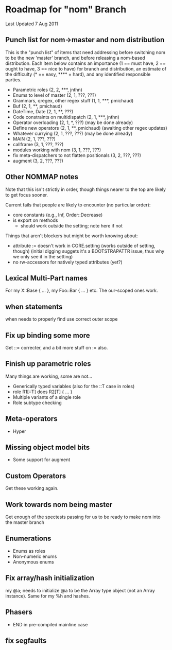# Roadmap for "nom" Branch

Last Updated 7 Aug 2011

## Punch list for nom->master and nom distribution

This is the "punch list" of items that need addressing before
switching nom to be the new 'master' branch, and before releasing
a nom-based distribution.  Each item below contains an importance
(1 == must have, 2 == ought to have, 3 == nice to have) for
branch and distribution, an estimate of the difficulty 
(\* == easy, \*\*\*\* = hard), and any identified 
responsible parties.

* Parametric roles (2, 2, \*\*\*, jnthn)
* Enums to level of master (2, 1, ???, ???)
* Grammars, qregex, other regex stuff (1, 1, \*\*\*, pmichaud)
* Buf (2, 1, **, pmichaud)
* DateTime, Date (2, 1, \*\*, ???)
* Code constraints on multidispatch (2, 1, \*\*\*, jnthn)
* Operator overloading (2, 1, \*, ???)   (may be done already)
* Define new operators (2, 1, \*\*, pmichaud) (awaiting other regex updates)
* Whatever currying (2, 1, ???, ???) (may be done already)
* MAIN (2, 1, ???, ???)
* callframe (3, 1, ???, ???)
* modules working with nom (3, 1, ???, ???)
* fix meta-dispatchers to not flatten positionals (3, 2, ???, ???)
* augment (3, 2, ???, ???)

## Other NOMMAP notes

Note that this isn't strictly in order, though things nearer to the top
are likely to get focus sooner.

Current fails that people are likely to encounter (no particular order):
* core constants (e.g., Inf, Order::Decrease)
* is export on methods
    - should work outside the setting; note here if not

Things that aren't blockers but might be worth knowing about:
* attribute := doesn't work in CORE.setting (works outside of setting, though)
  (initial digging suggets it's a BOOTSTRAPATTR issue, thus why we only see it
  in the setting)
* no rw-accessors for natively typed attributes (yet?)

## Lexical Multi-Part names
For my X::Base { ... }, my Foo::Bar { ... } etc. The our-scoped ones work.

## when statements
when needs to properly find use correct outer scope

## Fix up binding some more
Get ::= correcter, and a bit more stuff on := also.

## Finish up parametric roles
Many things are working, some are not...
* Generically typed variables (also for the ::T case in roles)
* role R1[::T] does R2[T] { ... }
* Multiple variants of a single role
* Role subtype checking

## Meta-operators
* Hyper

## Missing object model bits
* Some support for augment

## Custom Operators
Get these working again.

## Work towards nom being master
Get enough of the spectests passing for us to be ready to make nom into
the master branch

## Enumerations
* Enums as roles
* Non-numeric enums
* Anonymous enums

## Fix array/hash initialization
my @a;  needs to initialize @a to be the Array type object (not an Array instance).
Same for my %h and hashes.

## Phasers
* END in pre-compiled mainline case

## fix segfaults
